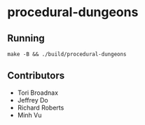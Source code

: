 # procedural-dungeons

## Running
```
make -B && ./build/procedural-dungeons
```

## Contributors

- Tori Broadnax
- Jeffrey Do
- Richard Roberts
- Minh Vu